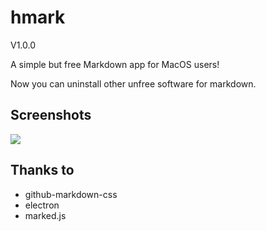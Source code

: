 # hmark

V1.0.0

A simple but free Markdown app for MacOS users!

Now you can uninstall other unfree software for markdown.

## Screenshots
<img src="https://p.sda1.dev/19/465e7e9dabbd75addbd4e74891ce46e2/cap.png" >

## Thanks to
* github-markdown-css
* electron
* marked.js
